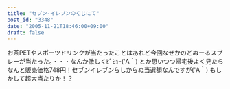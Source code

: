 ```yaml
---
title: "セブン-イレブンのくじにて"
post_id: "3348"
date: "2005-11-21T18:46:00+09:00"
draft: false
---
```



お茶PETやスポーツドリンクが当たったことはあれど今回なぜかのどぬーるスプレーが当たった。・・・なんか激しくﾋﾞﾐｮｰ('A｀) とか思いつつ帰宅後よく見たらなんと販売価格748円！セブンイレブンらしからぬ当選額なんですが('A｀) もしかして超大当たりか！？
